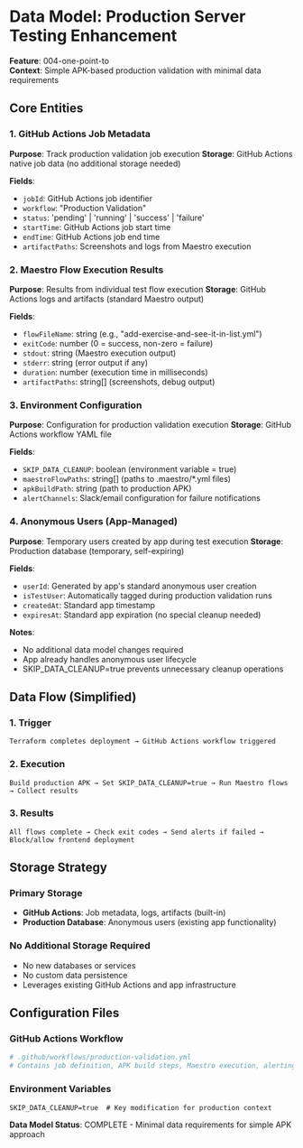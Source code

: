 # Data Model: Production Server Testing Enhancement

**Feature**: 004-one-point-to  
**Context**: Simple APK-based production validation with minimal data requirements

## Core Entities

### 1. GitHub Actions Job Metadata

**Purpose**: Track production validation job execution
**Storage**: GitHub Actions native job data (no additional storage needed)

**Fields**:
- `jobId`: GitHub Actions job identifier
- `workflow`: "Production Validation" 
- `status`: 'pending' | 'running' | 'success' | 'failure'
- `startTime`: GitHub Actions job start time
- `endTime`: GitHub Actions job end time
- `artifactPaths`: Screenshots and logs from Maestro execution

### 2. Maestro Flow Execution Results

**Purpose**: Results from individual test flow execution
**Storage**: GitHub Actions logs and artifacts (standard Maestro output)

**Fields**:
- `flowFileName`: string (e.g., "add-exercise-and-see-it-in-list.yml")
- `exitCode`: number (0 = success, non-zero = failure)
- `stdout`: string (Maestro execution output)
- `stderr`: string (error output if any)
- `duration`: number (execution time in milliseconds)
- `artifactPaths`: string[] (screenshots, debug output)

### 3. Environment Configuration

**Purpose**: Configuration for production validation execution
**Storage**: GitHub Actions workflow YAML file

**Fields**:
- `SKIP_DATA_CLEANUP`: boolean (environment variable = true)
- `maestroFlowPaths`: string[] (paths to .maestro/*.yml files)
- `apkBuildPath`: string (path to production APK)
- `alertChannels`: Slack/email configuration for failure notifications

### 4. Anonymous Users (App-Managed)

**Purpose**: Temporary users created by app during test execution
**Storage**: Production database (temporary, self-expiring)

**Fields**:
- `userId`: Generated by app's standard anonymous user creation
- `isTestUser`: Automatically tagged during production validation runs
- `createdAt`: Standard app timestamp
- `expiresAt`: Standard app expiration (no special cleanup needed)

**Notes**:
- No additional data model changes required
- App already handles anonymous user lifecycle
- SKIP_DATA_CLEANUP=true prevents unnecessary cleanup operations

## Data Flow (Simplified)

### 1. Trigger
```
Terraform completes deployment → GitHub Actions workflow triggered
```

### 2. Execution
```
Build production APK → Set SKIP_DATA_CLEANUP=true → Run Maestro flows → Collect results
```

### 3. Results
```
All flows complete → Check exit codes → Send alerts if failed → Block/allow frontend deployment
```

## Storage Strategy

### Primary Storage
- **GitHub Actions**: Job metadata, logs, artifacts (built-in)
- **Production Database**: Anonymous users (existing app functionality)

### No Additional Storage Required
- No new databases or services
- No custom data persistence
- Leverages existing GitHub Actions and app infrastructure

## Configuration Files

### GitHub Actions Workflow
```yaml
# .github/workflows/production-validation.yml
# Contains job definition, APK build steps, Maestro execution, alerting
```

### Environment Variables
```
SKIP_DATA_CLEANUP=true  # Key modification for production context
```

**Data Model Status**: COMPLETE - Minimal data requirements for simple APK approach